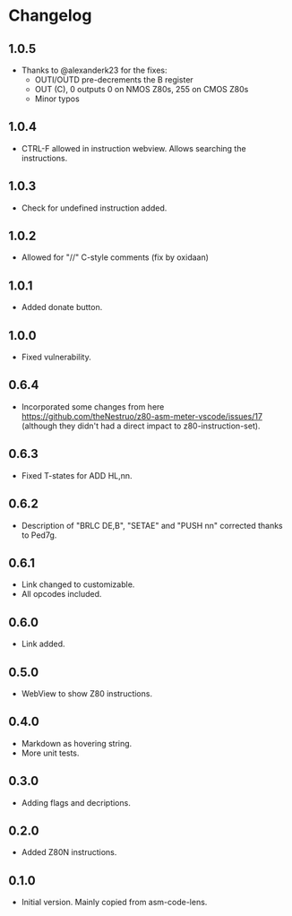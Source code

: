 # Changelog

## 1.0.5
- Thanks to @alexanderk23 for the fixes:
	- OUTI/OUTD pre-decrements the B register
	- OUT (C), 0 outputs 0 on NMOS Z80s, 255 on CMOS Z80s
	- Minor typos

## 1.0.4
- CTRL-F allowed in instruction webview. Allows searching the instructions.

## 1.0.3
- Check for undefined instruction added.

## 1.0.2
- Allowed for "//" C-style comments (fix by oxidaan)

## 1.0.1
- Added donate button.

## 1.0.0
- Fixed vulnerability.

## 0.6.4
- Incorporated some changes from here https://github.com/theNestruo/z80-asm-meter-vscode/issues/17 (although they didn't had a direct impact to z80-instruction-set).

## 0.6.3
- Fixed T-states for ADD HL,nn.

## 0.6.2
- Description of "BRLC DE,B", "SETAE" and "PUSH nn" corrected thanks to Ped7g.

## 0.6.1
- Link changed to customizable.
- All opcodes included.

## 0.6.0
- Link added.

## 0.5.0
- WebView to show Z80 instructions.

## 0.4.0
- Markdown as hovering string.
- More unit tests.

## 0.3.0
- Adding flags and decriptions.

## 0.2.0
- Added Z80N instructions.

## 0.1.0
- Initial version. Mainly copied from asm-code-lens.

